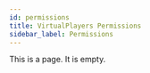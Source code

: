 ```yaml
---
id: permissions
title: VirtualPlayers Permissions
sidebar_label: Permissions
---
```


This is a page. It is empty.
